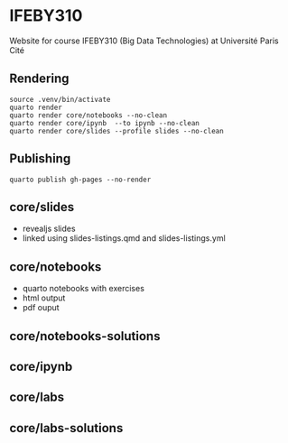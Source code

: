 # IFEBY310

Website for course IFEBY310 (Big Data Technologies) at Université Paris Cité

## Rendering

```{.bash}
source .venv/bin/activate
quarto render
quarto render core/notebooks --no-clean
quarto render core/ipynb  --to ipynb --no-clean
quarto render core/slides --profile slides --no-clean 
```

## Publishing

```{.bash}
quarto publish gh-pages --no-render
```

## core/slides

- revealjs slides
- linked using slides-listings.qmd and slides-listings.yml

## core/notebooks

- quarto notebooks with exercises
- html output
- pdf ouput

## core/notebooks-solutions

## core/ipynb

## core/labs

## core/labs-solutions

